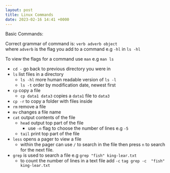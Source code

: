 ```yaml
---
layout: post
title: Linux Commands
date: 2023-02-16 14:41 +0000
---
```


Basic Commands:

Correct grammar of command is: `verb adverb object`  
where `adverb` is the flag you add to a command e.g `-hl` in `ls -hl` 

To view the flags for a command use `man` e.g `man ls`

- `cd -` go back to previous directory you were in
- `ls` list files in a directory
    - `ls -hl` more human readable version of `ls -l`
    - `ls -t` order by modification date, newest first
- `cp` copy a file
    - `cp data1 data3` copies a `data1` file to `data3` 
- `cp -r` to copy a folder with files inside 
- `rm` remove a file
- `mv` changes a file name
- `cat` output contents of the file
    - `head` output top part of the file
        - use `-n` flag to choose the number of lines e.g `-5`
    - `tail` print top part of the file
- `less` opens a pager to view a file
    - within the pager can use `/` to search in the file then press `n` to search for the next file.
- `grep` is used to search a file e.g `grep "fish" king-lear.txt`
    - to count the number of lines in a text file add `-c` `tag grep -c  "fish" king-lear.txt`
